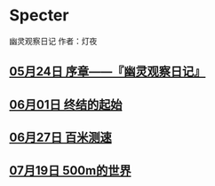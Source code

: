# Specter
幽灵观察日记
作者：灯夜
## [05月24日 序章——『幽灵观察日记』](Specter/05-24)
## [06月01日 终结的起始](Specter/06-01)
## [06月27日 百米测速](Specter/06-27)
## [07月19日 500m的世界](Specter/07-19)